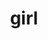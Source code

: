---
layout: people&body
title: girl
emoji: girl
permalink: 👧.html
image: assets/img/3moji/girl.png
---